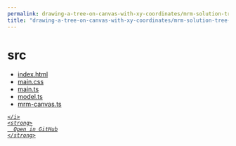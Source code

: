 ```yaml
---
permalink: drawing-a-tree-on-canvas-with-xy-coordinates/mrm-solution-tree---ep/src
title: "drawing-a-tree-on-canvas-with-xy-coordinates/mrm-solution-tree---ep/src"
---
```


# src
<ul>
  <li>
    <a href="index.html">
      index.html
    </a>
  </li>
  <li>
    <a href="main.css">
      main.css
    </a>
  </li>
  <li>
    <a href="main.ts">
      main.ts
    </a>
  </li>
  <li>
    <a href="model.ts">
      model.ts
    </a>
  </li>
  <li>
    <a href="mrm-canvas.ts">
      mrm-canvas.ts
    </a>
  </li>
</ul>
<div class="social open-gh-btn my-4">
  <a class="btn btn-github" href="https://github.com/tobiasbriones/blog/tree/main/representation/repsymo/2dp/mrm/feat/drawing-a-tree-on-canvas-with-xy-coordinates/mrm-solution-tree---ep/src" target="_blank">
    <i class="fab fa-github">
      
    </i>
    <strong>
      Open in GitHub
    </strong>
  </a>
</div>